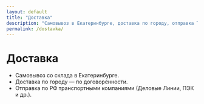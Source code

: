 ```yaml
---
layout: default
title: "Доставка"
description: "Самовывоз в Екатеринбурге, доставка по городу, отправка ТК по России."
permalink: /dostavka/
---
```

<h1>Доставка</h1>
<ul>
  <li>Самовывоз со склада в Екатеринбурге.</li>
  <li>Доставка по городу — по договорённости.</li>
  <li>Отправка по РФ транспортными компаниями (Деловые Линии, ПЭК и др.).</li>
</ul>
